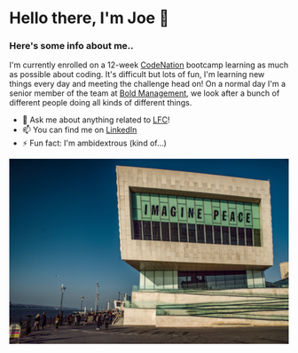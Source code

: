 # Hello there, I'm Joe 👋

### Here's some info about me..

I'm currently enrolled on a 12-week [CodeNation](https://www.wearecodenation.com) bootcamp learning as much as possible about coding. It's difficult but lots of fun, I'm learning new things every day and meeting the challenge head on!  On a normal day I'm a senior member of the team at [Bold Management](https://www.bold-management.com), we look after a bunch of different people doing all kinds of different things.  

- 💬 Ask me about anything related to [LFC](https://www.liverpoolfc.com/)!
- 📫 You can find me on [LinkedIn](https://www.linkedin.com/in/joe-foster-14b9b5106/)
- ⚡ Fun fact: I'm ambidextrous (kind of...)    

![Imagine](https://github.com/JoeFoster-cn/JoeFoster-cn/blob/main/img/img1.jpg)


